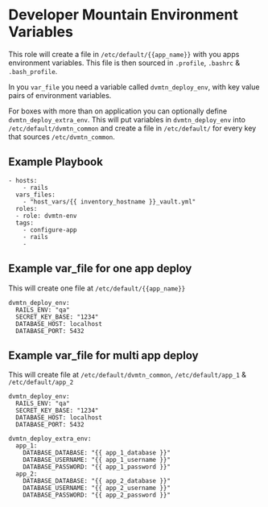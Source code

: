 Developer Mountain Environment Variables
========================================

This role will create a file in `/etc/default/{{app_name}}` with you apps environment variables.
This file is then sourced in `.profile`, `.bashrc` & `.bash_profile`.


In you `var_file` you need a variable called `dvmtn_deploy_env`, with key value pairs of environment variables.

For boxes with more than on application you can optionally define `dvmtn_deploy_extra_env`.
This will put variables in `dvmtn_deploy_env` into `/etc/default/dvmtn_common` and create a file in `/etc/default/` for every key that sources `/etc/dvmtn_common`.

Example Playbook
----------------

    - hosts:
        - rails
      vars_files:
        - "host_vars/{{ inventory_hostname }}_vault.yml"
      roles:
      - role: dvmtn-env
      tags:
        - configure-app
        - rails
        -

Example var_file for one app deploy
-----------------------------------
This will create one file at `/etc/default/{{app_name}}`

    dvmtn_deploy_env:
      RAILS_ENV: "qa"
      SECRET_KEY_BASE: "1234"
      DATABASE_HOST: localhost
      DATABASE_PORT: 5432

Example var_file for multi app deploy
-------------------------------------
This will create file at `/etc/default/dvmtn_common`, `/etc/default/app_1` & `/etc/default/app_2`

    dvmtn_deploy_env:
      RAILS_ENV: "qa"
      SECRET_KEY_BASE: "1234"
      DATABASE_HOST: localhost
      DATABASE_PORT: 5432

    dvmtn_deploy_extra_env:
      app_1:
        DATABASE_DATABASE: "{{ app_1_database }}"
        DATABASE_USERNAME: "{{ app_1_username }}"
        DATABASE_PASSWORD: "{{ app_1_password }}"
      app_2:
        DATABASE_DATABASE: "{{ app_2_database }}"
        DATABASE_USERNAME: "{{ app_2_username }}"
        DATABASE_PASSWORD: "{{ app_2_password }}"
